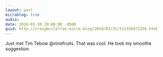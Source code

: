 ```yaml
---
layout: post
microblog: true
audio: 
date: 2010-03-30 19:00:00 -0500
guid: http://craigmcclellan.micro.blog/2010/03/31/t11336472256.html
---
```

Just met Tim Tebow @ninefruits. That was cool. He took my smoothe suggestion.
